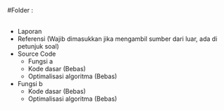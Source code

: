 #Folder :
<br/><br/>
- Laporan
- Referensi (Wajib dimasukkan jika mengambil sumber dari luar, ada di petunjuk soal)
- Source Code
    - Fungsi a
   -    Kode dasar (Bebas)
   - Optimalisasi algoritma (Bebas)
 - Fungsi b
   - Kode dasar (Bebas)
   - Optimalisasi algoritma (Bebas)
 